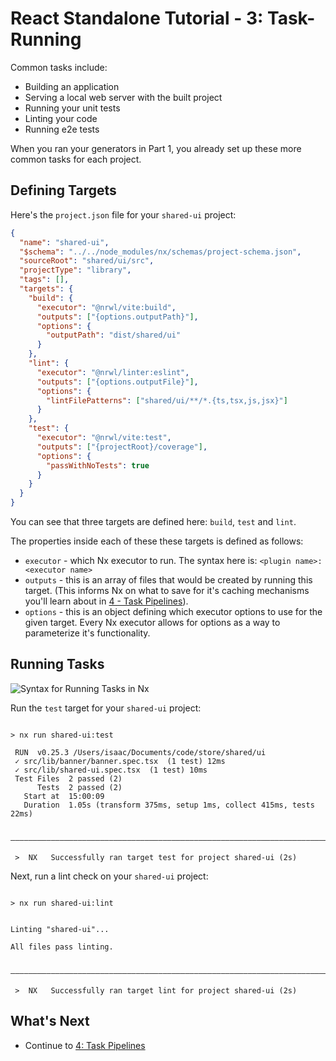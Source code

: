 # React Standalone Tutorial - 3: Task-Running

Common tasks include:

- Building an application
- Serving a local web server with the built project
- Running your unit tests
- Linting your code
- Running e2e tests

When you ran your generators in Part 1, you already set up these more common tasks for each project.

## Defining Targets

Here's the `project.json` file for your `shared-ui` project:

```json {% fileName="libs/common-ui/project.json" %}
{
  "name": "shared-ui",
  "$schema": "../../node_modules/nx/schemas/project-schema.json",
  "sourceRoot": "shared/ui/src",
  "projectType": "library",
  "tags": [],
  "targets": {
    "build": {
      "executor": "@nrwl/vite:build",
      "outputs": ["{options.outputPath}"],
      "options": {
        "outputPath": "dist/shared/ui"
      }
    },
    "lint": {
      "executor": "@nrwl/linter:eslint",
      "outputs": ["{options.outputFile}"],
      "options": {
        "lintFilePatterns": ["shared/ui/**/*.{ts,tsx,js,jsx}"]
      }
    },
    "test": {
      "executor": "@nrwl/vite:test",
      "outputs": ["{projectRoot}/coverage"],
      "options": {
        "passWithNoTests": true
      }
    }
  }
}
```

You can see that three targets are defined here: `build`, `test` and `lint`.

The properties inside each of these these targets is defined as follows:

- `executor` - which Nx executor to run. The syntax here is: `<plugin name>:<executor name>`
- `outputs` - this is an array of files that would be created by running this target. (This informs Nx on what to save for it's caching mechanisms you'll learn about in [4 - Task Pipelines](/react-standalone-tutorial/4-task-pipelines)).
- `options` - this is an object defining which executor options to use for the given target. Every Nx executor allows for options as a way to parameterize it's functionality.

## Running Tasks

![Syntax for Running Tasks in Nx](/shared/react-standalone-tutorial/run-target-syntax.svg)

Run the `test` target for your `shared-ui` project:

```{% command="npx nx test shared-ui" path="~/store" %}

> nx run shared-ui:test

 RUN  v0.25.3 /Users/isaac/Documents/code/store/shared/ui
 ✓ src/lib/banner/banner.spec.tsx  (1 test) 12ms
 ✓ src/lib/shared-ui.spec.tsx  (1 test) 10ms
 Test Files  2 passed (2)
      Tests  2 passed (2)
   Start at  15:00:09
   Duration  1.05s (transform 375ms, setup 1ms, collect 415ms, tests 22ms)

 ————————————————————————————————————————————————————————————————————————————————————————————————————————————————————————————

 >  NX   Successfully ran target test for project shared-ui (2s)
```

Next, run a lint check on your `shared-ui` project:

```{% command="npx nx lint shared-ui" path="~/store" %}

> nx run shared-ui:lint


Linting "shared-ui"...

All files pass linting.


———————————————————————————————————————————————————————————————————————————————————————————————————

 >  NX   Successfully ran target lint for project shared-ui (2s)
```

## What's Next

- Continue to [4: Task Pipelines](/react-standalone-tutorial/4-task-pipelines)
